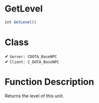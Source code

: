 # GetLevel
```js	
int GetLevel()
```
# Class
✔ `Server: CDOTA_BaseNPC`  
✔ `Client: C_DOTA_BaseNPC`  

# Function Description
Returns the level of this unit.
